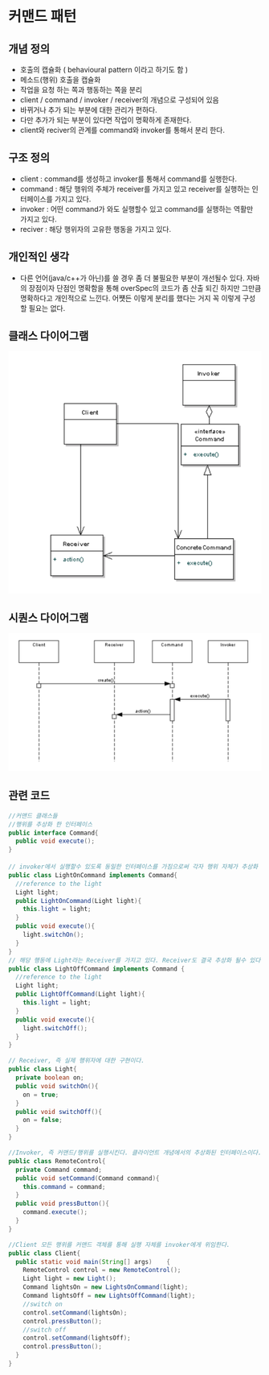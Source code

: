 
# 커맨드 패턴 
## 개념 정의 
  - 호출의 캡슐화 ( behavioural pattern 이라고 하기도 함 )
  - 메소드(행위) 호출을 캡슐화 
  - 작업을 요청 하는 쪽과 행동하는 쪽을 분리
  - client / command / invoker / receiver의 개념으로 구성되어 있음 
  - 바뀌거나 추가 되는 부분에 대한 관리가 편하다. 
  - 다만 추가가 되는 부분이 있다면 작업이 명확하게 존재한다. 
  - client와 reciver의 관계를 command와 invoker를 통해서 분리 한다.

## 구조 정의 
 - client  : command를 생성하고 invoker를 통해서 command를 실행한다.
 - command : 해당 행위의 주체가 receiver를 가지고 있고 receiver를 실행하는 인터페이스를 가지고 있다.
 - invoker : 어떤 command가 와도 실행할수 있고 command를 실행하는 역활만 가지고 있다.
 - reciver : 해당 행위자의 고유한 행동을 가지고 있다.

## 개인적인 생각 
 - 다른 언어(java/c++가 아닌)를 쓸 경우 좀 더 불필요한 부분이 개선될수 있다. 자바의 장점이자 단점인 명확함을 통해 overSpec의 코드가 좀 산출 되긴 하지만 그만큼 명확하다고 개인적으로 느낀다. 어쩃든 이렇게 분리를 했다는 거지 꼭 이렇게 구성할 필요는 없다. 

## 클래스 다이어그램 
![screenshot_class_diagram](https://github.com/fbwotjq/DESIGN_PATTERN_STUDY/blob/master/command_pattern/class_diagram.png)

## 시퀀스 다이어그램 
![screenshot_sequence_diagram](https://github.com/fbwotjq/DESIGN_PATTERN_STUDY/blob/master/command_pattern/sequence_diagram.png)

## 관련 코드 
```java
//커맨드 클래스들 
//행위를 추상화 한 인터페이스 
public interface Command{
  public void execute();
}

// invoker에서 실행할수 있도록 동일한 인터페이스를 가짐으로써 각자 행위 자체가 추상화 된다.
public class LightOnCommand implements Command{
  //reference to the light
  Light light;
  public LightOnCommand(Light light){
    this.light = light;
  }
  public void execute(){
    light.switchOn();
  }
}
// 해당 행동에 Light라는 Receiver를 가지고 있다. Receiver도 결국 추상화 될수 있다. 
public class LightOffCommand implements Command {
  //reference to the light
  Light light;
  public LightOffCommand(Light light){
    this.light = light;
  }
  public void execute(){
    light.switchOff();
  }
}
```

```java
// Receiver, 즉 실제 행위자에 대한 구현이다. 
public class Light{
  private boolean on;
  public void switchOn(){
    on = true;
  }
  public void switchOff(){
    on = false;
  }
}
```

```java
//Invoker, 즉 커맨드/행위를 실행시킨다. 클라이언트 개념에서의 추상화된 인터페이스이다. 
public class RemoteControl{
  private Command command;
  public void setCommand(Command command){
    this.command = command;
  }
  public void pressButton(){
    command.execute();
  }
}
```

```java
//Client 모든 행위를 커맨드 객체를 통해 실행 자체를 invoker에게 위임한다.
public class Client{
  public static void main(String[] args)    {
    RemoteControl control = new RemoteControl();
    Light light = new Light();
    Command lightsOn = new LightsOnCommand(light);
    Command lightsOff = new LightsOffCommand(light);
    //switch on
    control.setCommand(lightsOn);
    control.pressButton();
    //switch off
    control.setCommand(lightsOff);
    control.pressButton();
  }
}
```

